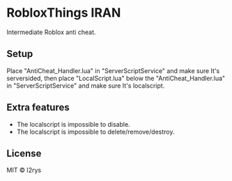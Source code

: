 # RobloxThings IRAN
Intermediate Roblox anti cheat.

## Setup
Place "AntiCheat_Handler.lua" in "ServerScriptService" and make sure It's serversided, then place "LocalScript.lua" below the "AntiCheat_Handler.lua" in "ServerScriptService" and make sure It's localscript.

## Extra features

 - The localscript is impossible to disable.
 - The localscript is impossible to delete/remove/destroy. 

## License
MIT © I2rys
